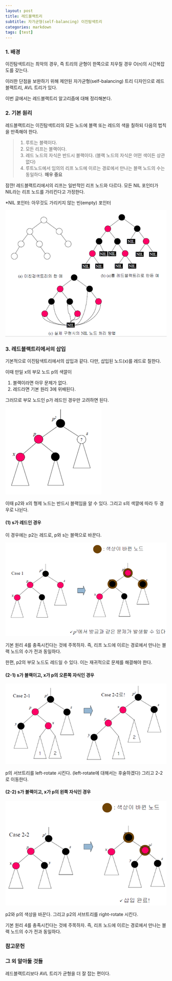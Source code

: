 ```yaml
---
layout: post
title: 레드블랙트리
subtitle: 자가균형(self-balancing) 이진탐색트리
categories: markdown
tags: [test]
---
```


### 1. 배경

이진탐색트리는 최악의 경우,
즉 트리의 균형이 한쪽으로 치우칠 경우 
O(n)의 시간복잡도를 갖는다. 

이러한 단점을 보완하기 위해 제안된 
자가균형(self-balancing) 트리 디자인으로
레드블랙트리, AVL 트리가 있다. 

이번 글에서는 레드블랙트리 알고리즘에 대해 정리해본다.

### 2. 기본 원리

레드블랙트리는 이진탐색트리의 모든 노드에 
블랙 또는 레드의 색을 칠하되
다음의 법칙을 만족해야 한다.

>1. 루트는 블랙이다.
>2. 모든 리프는 블랙이다.
>3. 레드 노드의 자식은 반드시 블랙이다.
>   (블랙 노드의 자식은 어떤 색이든 상관없다)
>4. 루트노드에서 임의의 리프 노드에 이르는 경로에서
>   만나는 블랙 노드의 수는 동일하다. **매우 중요**
  
잠깐!
레드블랙트리에서의 리프는 일반적인 리프 노드와 다르다.
모든 NIL 포인터가 NIL라는 리프 노드를 가리킨다고 가정한다.

*NIL 포인터: 아무것도 가리키지 않는 빈(empty) 포인터

![레드블랙트리](https://github.com/gitul0515/gitul0515.github.io/blob/main/_posts/image/%EB%A0%88%EB%93%9C%EB%B8%94%EB%9E%99%ED%8A%B8%EB%A6%AC/1.png?raw=true)


### 3. 레드블랙트리에서의 삽입

기본적으로 이진탐색트리에서의 삽입과 같다.
다만, 삽입된 노드(x)를 레드로 칠한다.

이때 만일 x의 부모 노드 p의 색깔이
 1. 블랙이라면 아무 문제가 없다.
 2. 레드라면 기본 원리 3에 위배된다.

그러므로 부모 노드인 p가 레드인 경우만 고려하면 된다.

![레드블랙트리](https://github.com/gitul0515/gitul0515.github.io/blob/main/_posts/image/%EB%A0%88%EB%93%9C%EB%B8%94%EB%9E%99%ED%8A%B8%EB%A6%AC/2.png?raw=true)

이때 p2와 x의 형제 노드는 반드시 블랙임을 알 수 있다. 
그리고 s의 색깔에 따라 두 경우로 나뉜다. 

#### (1) s가 레드인 경우

이 경우에는 p2는 레드로, p와 s는 블랙으로 바꾼다. 

![레드블랙트리](https://github.com/gitul0515/gitul0515.github.io/blob/main/_posts/image/%EB%A0%88%EB%93%9C%EB%B8%94%EB%9E%99%ED%8A%B8%EB%A6%AC/3.png?raw=true)

기본 원리 4를 충족시킨다는 것에 주목하자. 
즉, 리프 노드에 이르는 경로에서 
만나는 블랙 노드의 수가 전과 동일하다.

한편, p2의 부모 노드도 레드일 수 있다. 
이는 재귀적으로 문제를 해결해야 한다.

#### (2-1) s가 블랙이고, x가 p의 오른쪽 자식인 경우

![레드블랙트리](https://github.com/gitul0515/gitul0515.github.io/blob/main/_posts/image/%EB%A0%88%EB%93%9C%EB%B8%94%EB%9E%99%ED%8A%B8%EB%A6%AC/4.png?raw=true)

p의 서브트리를 left-rotate 시킨다. 
(left-rotate에 대해서는 후술하겠다)
그리고 2-2로 이동한다. 

#### (2-2) s가 블랙이고, x가 p의 왼쪽 자식인 경우

![레드블랙트리](https://github.com/gitul0515/gitul0515.github.io/blob/main/_posts/image/%EB%A0%88%EB%93%9C%EB%B8%94%EB%9E%99%ED%8A%B8%EB%A6%AC/5.png?raw=true)

p2와 p의 색상을 바꾼다.
그리고 p2의 서브트리를 right-rotate 시킨다.

기본 원리 4를 충족시킨다는 것에 주목하자. 
즉, 리프 노드에 이르는 경로에서 
만나는 블랙 노드의 수가 전과 동일하다.


### 참고문헌

### 그 외 알아둘 것들
레드블랙트리보다 AVL 트리가 균형을 더 잘 잡는 편이다.